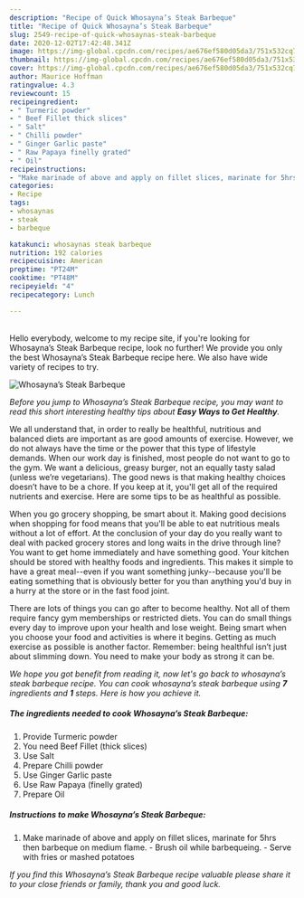 ```yaml
---
description: "Recipe of Quick Whosayna’s Steak Barbeque"
title: "Recipe of Quick Whosayna’s Steak Barbeque"
slug: 2549-recipe-of-quick-whosaynas-steak-barbeque
date: 2020-12-02T17:42:48.341Z
image: https://img-global.cpcdn.com/recipes/ae676ef580d05da3/751x532cq70/whosaynas-steak-barbeque-recipe-main-photo.jpg
thumbnail: https://img-global.cpcdn.com/recipes/ae676ef580d05da3/751x532cq70/whosaynas-steak-barbeque-recipe-main-photo.jpg
cover: https://img-global.cpcdn.com/recipes/ae676ef580d05da3/751x532cq70/whosaynas-steak-barbeque-recipe-main-photo.jpg
author: Maurice Hoffman
ratingvalue: 4.3
reviewcount: 15
recipeingredient:
- " Turmeric powder"
- " Beef Fillet thick slices"
- " Salt"
- " Chilli powder"
- " Ginger Garlic paste"
- " Raw Papaya finelly grated"
- " Oil"
recipeinstructions:
- "Make marinade of above and apply on fillet slices, marinate for 5hrs then barbeque on medium flame. Brush oil while barbequeing. Serve with fries or mashed potatoes"
categories:
- Recipe
tags:
- whosaynas
- steak
- barbeque

katakunci: whosaynas steak barbeque 
nutrition: 192 calories
recipecuisine: American
preptime: "PT24M"
cooktime: "PT48M"
recipeyield: "4"
recipecategory: Lunch

---
```

<br>
Hello everybody, welcome to my recipe site, if you're looking for Whosayna’s Steak Barbeque recipe, look no further! We provide you only the best Whosayna’s Steak Barbeque recipe here. We also have wide variety of recipes to try.
<br>


![Whosayna’s Steak Barbeque](https://img-global.cpcdn.com/recipes/ae676ef580d05da3/751x532cq70/whosaynas-steak-barbeque-recipe-main-photo.jpg)

<i>Before you jump to Whosayna’s Steak Barbeque recipe, you may want to read this short interesting healthy tips about <strong>Easy Ways to Get Healthy</strong>.</i>

We all understand that, in order to really be healthful, nutritious and balanced diets are important as are good amounts of exercise. However, we do not always have the time or the power that this type of lifestyle demands. When our work day is finished, most people do not want to go to the gym. We want a delicious, greasy burger, not an equally tasty salad (unless we’re vegetarians). The good news is that making healthy choices doesn’t have to be a chore. If you keep at it, you'll get all of the required nutrients and exercise. Here are some tips to be as healthful as possible.

When you go grocery shopping, be smart about it. Making good decisions when shopping for food means that you'll be able to eat nutritious meals without a lot of effort. At the conclusion of your day do you really want to deal with packed grocery stores and long waits in the drive through line? You want to get home immediately and have something good. Your kitchen should be stored with healthy foods and ingredients. This makes it simple to have a great meal--even if you want something junky--because you'll be eating something that is obviously better for you than anything you'd buy in a hurry at the store or in the fast food joint.

There are lots of things you can go after to become healthy. Not all of them require fancy gym memberships or restricted diets. You can do small things every day to improve upon your health and lose weight. Being smart when you choose your food and activities is where it begins. Getting as much exercise as possible is another factor. Remember: being healthful isn’t just about slimming down. You need to make your body as strong it can be. 


<i>We hope you got benefit from reading it, now let's go back to whosayna’s steak barbeque recipe. You can cook whosayna’s steak barbeque using <strong>7</strong> ingredients and <strong>1</strong> steps. Here is how you achieve it.
</i>

##### The ingredients needed to cook Whosayna’s Steak Barbeque:

1. Provide  Turmeric powder
1. You need  Beef Fillet (thick slices)
1. Use  Salt
1. Prepare  Chilli powder
1. Use  Ginger Garlic paste
1. Use  Raw Papaya (finelly grated)
1. Prepare  Oil


##### Instructions to make Whosayna’s Steak Barbeque:

1. Make marinade of above and apply on fillet slices, marinate for 5hrs then barbeque on medium flame. - Brush oil while barbequeing. - Serve with fries or mashed potatoes


<i>If you find this Whosayna’s Steak Barbeque recipe valuable please share it to your close friends or family, thank you and good luck.</i>

